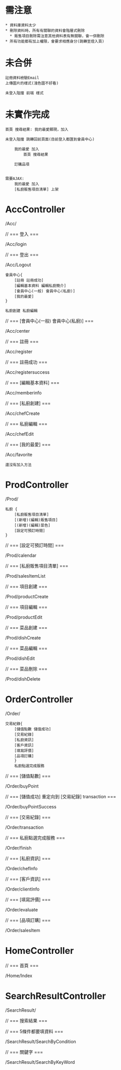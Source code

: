 
# 需注意

    * 資料庫資料太少
    * 刪除資料時，所有有關聯的資料會階層式刪除
      * 販售項目刪除需注意其他資料表有無關聯，會一併刪除
    * 所有功能都有加上權限，會要求相應身分(跳轉至燈入頁)

# 未合併

    註冊資料檢驗Email 
    上傳圖片的樣式(淺色圖不好看)

    未登入阻擋 前端 樣式

# 未實作完成

    首頁 搜尋結果: 我的最愛顯現，加入

    未登入阻擋 跳轉回前頁面(目前登入都匯到會員中心)

        我的最愛 加入
            首頁 搜尋結果

        訂購品項


    需要AJAX: 
        我的最愛 加入
        [私廚販售項目清單] 上架

# AccController

/Acc/

// === 登入 ===

/Acc/login

// === 登出 ===

/Acc/Logout

```
會員中心{ 
    [註冊 註冊成功] 
    [編輯基本資料 編輯私廚簡介] 
    [會員中心(一般) 會員中心(私廚)] 
    [我的最愛] 
}
                   
私廚創建 私廚編輯
```

// === [會員中心(一般) 會員中心(私廚)] ===

/Acc/center

// === 註冊 ===

/Acc/register

// === 註冊成功 ===

/Acc/registersuccess

// === [編輯基本資料] ===

/Acc/memberinfo

// === [私廚創建] ===

/Acc/chefCreate

// === 私廚編輯 ===

/Acc/chefEdit

// === [我的最愛] ===

/Acc/favorite 

```
還沒有加入方法
```

# ProdController

/Prod/

```
私廚 { 
    [私廚販售項目清單] 
    [(新增)(編輯)販售項目] 
    [(新增)(編輯)菜色] 
    [設定可預訂時間] 
}
```

// === [設定可預訂時間] === 

/Prod/calendar

// === [私廚販售項目清單] ===

/Prod/salesItemList

// === 項目創建 === 

/Prod/productCreate

// === 項目編輯 ===

/Prod/productEdit

// === 菜品創建 === 

/Prod/dishCreate

// === 菜品編輯 === 

/Prod/dishEdit

// === 菜品刪除 ===

/Prod/dishDelete

# OrderController

/Order/

```
交易紀錄{ 
    [儲值點數 儲值成功] 
    [交易紀錄] 
    [私廚資訊] 
    [客戶資訊] 
    [填寫評價] 
    [品項訂購]
    }
    私廚點選完成服務
```

// === [儲值點數] ===

/Order/buyPoint

// === [儲值成功] 重定向到 [交易紀錄] transaction ===

/Order/buyPointSuccess

// === [交易紀錄] ===

/Order/transaction

// === 私廚點選完成服務 ===

/Order/finish

// === [私廚資訊] ===

/Order/chefInfo

// === [客戶資訊] ===

/Order/clientInfo

// === [填寫評價] ===

/Order/evaluate

// === [品項訂購] ===

/Order/salesItem

# HomeController

// === 首頁 ===

/Home/Index

# SearchResultController

/SearchResult/

// === 搜索結果 ===

// === 5條件都要填資料 ===

/SearchResult/SearchByCondition

// === 關鍵字 ===

/SearchResult/SearchByKeyWord












